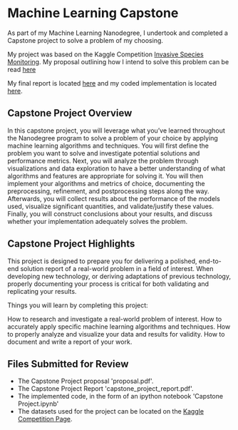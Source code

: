 # Machine Learning Capstone

As part of my Machine Learning Nanodegree, I undertook and completed a Capstone project to solve a problem of my choosing.

My project was based on the Kaggle Competition [Invasive Species Monitoring](https://www.kaggle.com/c/invasive-species-monitoring). My proposal outlining how I intend to solve this problem can be read [here](https://github.com/robertyoung2/Machine-Learning-Capstone/blob/master/proposal.pdf)

My final report is located [here](https://github.com/robertyoung2/Machine-Learning-Capstone/blob/master/Capstone%20Project.ipynb) and my coded implementation is located [here](https://github.com/robertyoung2/Machine-Learning-Capstone/blob/master/capstone_project_report.pdf).

## Capstone Project Overview
In this capstone project, you will leverage what you’ve learned throughout the Nanodegree program to solve a problem of your choice by applying machine learning algorithms and techniques. You will first define the problem you want to solve and investigate potential solutions and performance metrics. Next, you will analyze the problem through visualizations and data exploration to have a better understanding of what algorithms and features are appropriate for solving it. You will then implement your algorithms and metrics of choice, documenting the preprocessing, refinement, and postprocessing steps along the way. Afterwards, you will collect results about the performance of the models used, visualize significant quantities, and validate/justify these values. Finally, you will construct conclusions about your results, and discuss whether your implementation adequately solves the problem.

## Capstone Project Highlights
This project is designed to prepare you for delivering a polished, end-to-end solution report of a real-world problem in a field of interest. When developing new technology, or deriving adaptations of previous technology, properly documenting your process is critical for both validating and replicating your results.

Things you will learn by completing this project:

How to research and investigate a real-world problem of interest.
How to accurately apply specific machine learning algorithms and techniques.
How to properly analyze and visualize your data and results for validity.
How to document and write a report of your work.

## Files Submitted for Review

- The Capstone Project proposal 'proposal.pdf'.
- The Capstone Project Report 'capstone_project_report.pdf'. 
- The implemented code, in the form of an ipython notebook 'Capstone Project.ipynb'
- The datasets used for the project can be located on the [Kaggle Competition Page](https://www.kaggle.com/c/invasive-species-monitoring/data).


